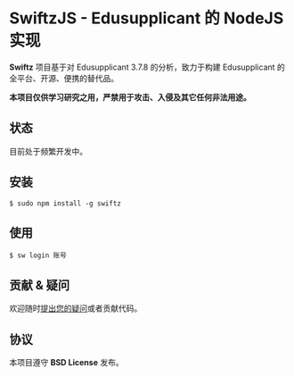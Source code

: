 SwiftzJS - Edusupplicant 的 NodeJS 实现
==========

**Swiftz** 项目基于对 Edusupplicant 3.7.8 的分析，致力于构建 Edusupplicant 的全平台、开源、便携的替代品。

**本项目仅供学习研究之用，严禁用于攻击、入侵及其它任何非法用途。**


## 状态

目前处于频繁开发中。


## 安装

```
$ sudo npm install -g swiftz
```


## 使用

```
$ sw login 账号
```


## 贡献 & 疑问

欢迎随时[提出您的疑问](https://github.com/xingrz/swiftzjs/issues/new)或者贡献代码。


## 协议

本项目遵守 **BSD License** 发布。
